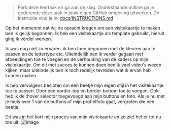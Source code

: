 > Fork deze leertaak en ga aan de slag. Onderstaande outline ga je gedurende deze taak in jouw eigen GitHub omgeving uitwerken. De instructie vind je in: [docs/INSTRUCTIONS.md](docs/INSTRUCTIONS.md)

Op het momenmt dat wij de opracht kregen om een visitekaartje te maken ben ik gelijk begonnen. Ik heb een visitekaartje als template gebruikt, hieruit ging ik verder werken. 

Ik was nog niet zo ervaren, ik ben toen begonnen met de kleuren aan te passen en de lettertype etc. Uiteindelijk ben ik verder gegaan met afbeeldingen toe te voegen en de verhouding van de kaders op mijn visitekaartje. Om dit met succes te kunnen doen ben ik veel video's wezen kijken, maar uiteindelijk ben ik toch redelijk tevreden wat ik ervan heb kunnen maken.

Ik heb vervolgens besloten om een beetje mijn eigen stijl in het visitekaartje toe te passen. Door een border-top en border-bottom toe te voegen. Ook heb ik de :hover selector toegevoegd aan mijn buttons en foto. Als je nu met je muis over 1 van de buttons of mijn profielfoto gaat, vergroten die een beetje. 

Dit was in het kort mijn proces van mijn visitekaarte en zo ziet het er tot nu toe uit:
![image](https://user-images.githubusercontent.com/112861069/189545028-67c31217-bec1-46e5-86b7-4ec792b6e21d.png)
